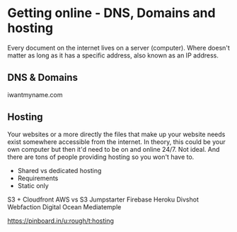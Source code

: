 # Getting online - DNS, Domains and hosting

Every document on the internet lives on a server (computer). Where doesn't matter as long as it has a specific address, also known as an IP address.

## DNS & Domains

iwantmyname.com

## Hosting

Your websites or a more directly the files that make up your website needs exist somewhere accessible from the internet. In theory, this could be your own computer but then it'd need to be on and online 24/7. Not ideal. And there are tons of people providing hosting so you won't have to.

- Shared vs dedicated hosting
- Requirements
- Static only

S3 + Cloudfront
AWS vs S3
Jumpstarter
Firebase
Heroku
Divshot
Webfaction
Digital Ocean
Mediatemple

https://pinboard.in/u:rough/t:hosting
